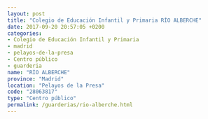 ```yaml
---
layout: post
title: "Colegio de Educación Infantil y Primaria RÍO ALBERCHE"
date: 2017-09-20 20:57:05 +0200
categories:
- Colegio de Educación Infantil y Primaria
- madrid
- pelayos-de-la-presa
- Centro público
- guarderia
name: "RÍO ALBERCHE"
province: "Madrid"
location: "Pelayos de la Presa"
code: "28063817"
type: "Centro público"
permalink: /guarderias/rio-alberche.html
---
```

